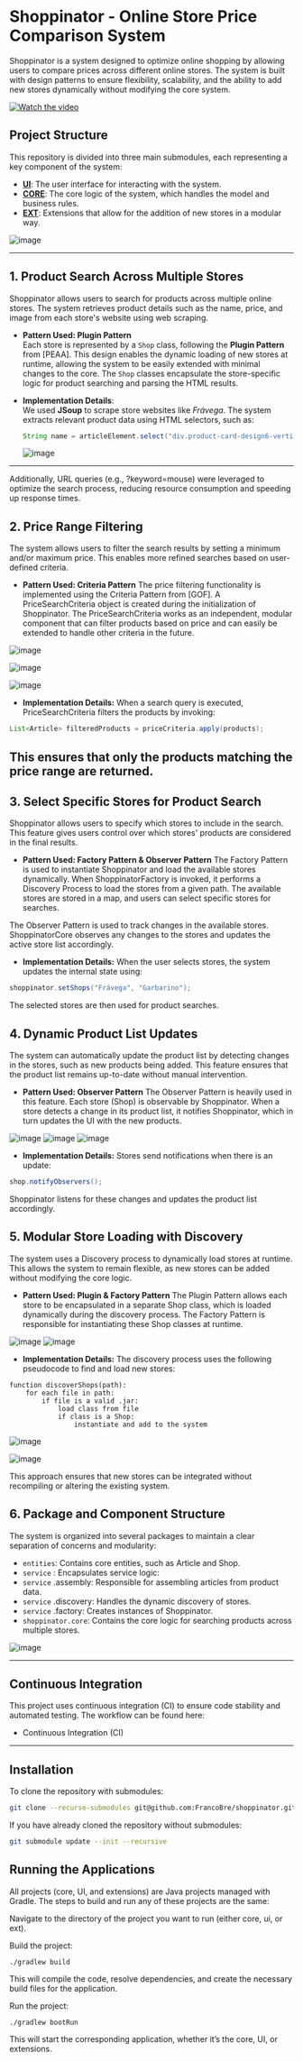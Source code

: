 # Shoppinator - Online Store Price Comparison System

Shoppinator is a system designed to optimize online shopping by allowing users to compare prices across different online stores. The system is built with design patterns to ensure flexibility, scalability, and the ability to add new stores dynamically without modifying the core system.

[![Watch the video](https://github.com/user-attachments/assets/4909285c-3122-4b95-bdf2-dda2fbf52dac)](https://youtu.be/JIL18kWoF9U)

## Project Structure

This repository is divided into three main submodules, each representing a key component of the system:

- **[UI](https://github.com/FrancoBre/pp2-gui/tree/iteracion-1)**: The user interface for interacting with the system.
- **[CORE](https://github.com/maxisandoval37/pp2-core/tree/iteracion-1)**: The core logic of the system, which handles the model and business rules.
- **[EXT](https://github.com/FrancoBre/pp2-ext/tree/stores-scrapers)**: Extensions that allow for the addition of new stores in a modular way.

![image](https://github.com/user-attachments/assets/0b0d71d5-fcc7-4b99-9717-1c8a85f03ed2)

---

## 1. Product Search Across Multiple Stores

Shoppinator allows users to search for products across multiple online stores. The system retrieves product details such as the name, price, and image from each store's website using web scraping.

- **Pattern Used: Plugin Pattern**  
  Each store is represented by a `Shop` class, following the **Plugin Pattern** from [PEAA]. This design enables the dynamic loading of new stores at runtime, allowing the system to be easily extended with minimal changes to the core. The `Shop` classes encapsulate the store-specific logic for product searching and parsing the HTML results.

- **Implementation Details**:  
  We used **JSoup** to scrape store websites like *Frávega*. The system extracts relevant product data using HTML selectors, such as:

  ```java
  String name = articleElement.select("div.product-card-design6-vertical__name").text();
  ```

  ![image](https://github.com/user-attachments/assets/d2f5dce8-cb56-4948-9c0d-a67aff3e4367)


---

Additionally, URL queries (e.g., ?keyword=mouse) were leveraged to optimize the search process, reducing resource consumption and speeding up response times.

## 2. Price Range Filtering
The system allows users to filter the search results by setting a minimum and/or maximum price. This enables more refined searches based on user-defined criteria.

 - **Pattern Used: Criteria Pattern**
The price filtering functionality is implemented using the Criteria Pattern from [GOF]. A PriceSearchCriteria object is created during the initialization of Shoppinator. The PriceSearchCriteria works as an independent, modular component that can filter products based on price and can easily be extended to handle other criteria in the future.

![image](https://github.com/user-attachments/assets/edc06b85-0325-4faa-8592-8b06a1f6d1a6)

![image](https://github.com/user-attachments/assets/5f1f5f8c-91f6-4e77-8f90-b9c574a6a1dc)

![image](https://github.com/user-attachments/assets/4fe42d77-6ba3-42b4-823a-fd7a6ec83068)


 - **Implementation Details:**
When a search query is executed, PriceSearchCriteria filters the products by invoking:

```java
List<Article> filteredProducts = priceCriteria.apply(products);
```

This ensures that only the products matching the price range are returned.
---

## 3. Select Specific Stores for Product Search
Shoppinator allows users to specify which stores to include in the search. This feature gives users control over which stores' products are considered in the final results.

 - **Pattern Used: Factory Pattern & Observer Pattern**
The Factory Pattern is used to instantiate Shoppinator and load the available stores dynamically. When ShoppinatorFactory is invoked, it performs a Discovery Process to load the stores from a given path. The available stores are stored in a map, and users can select specific stores for searches.

The Observer Pattern is used to track changes in the available stores. ShoppinatorCore observes any changes to the stores and updates the active store list accordingly.

 - **Implementation Details:**
When the user selects stores, the system updates the internal state using:

```java
shoppinator.setShops("Frávega", "Garbarino");
```

The selected stores are then used for product searches.

## **4. Dynamic Product List Updates**
The system can automatically update the product list by detecting changes in the stores, such as new products being added. This feature ensures that the product list remains up-to-date without manual intervention.

 - **Pattern Used: Observer Pattern**
The Observer Pattern is heavily used in this feature. Each store (Shop) is observable by Shoppinator. When a store detects a change in its product list, it notifies Shoppinator, which in turn updates the UI with the new products.

![image](https://github.com/user-attachments/assets/38f0f94d-a3ee-4943-9c68-a05661270e75)
![image](https://github.com/user-attachments/assets/62785967-1ade-4446-9fd8-1597ca6d3a0c)
![image](https://github.com/user-attachments/assets/9aab1c8c-06e3-481c-9617-9ca8f62bc85b)


 - **Implementation Details:**
Stores send notifications when there is an update:

```java
shop.notifyObservers();
```

Shoppinator listens for these changes and updates the product list accordingly.

## **5. Modular Store Loading with Discovery**
The system uses a Discovery process to dynamically load stores at runtime. This allows the system to remain flexible, as new stores can be added without modifying the core logic.

 - **Pattern Used: Plugin & Factory Pattern**
The Plugin Pattern allows each store to be encapsulated in a separate Shop class, which is loaded dynamically during the discovery process. The Factory Pattern is responsible for instantiating these Shop classes at runtime.

![image](https://github.com/user-attachments/assets/bded0c77-9009-462e-82a3-249dc17be008)
![image](https://github.com/user-attachments/assets/e4569f19-76bc-4649-9ae4-e10b599b62d0)


 - **Implementation Details:**
The discovery process uses the following pseudocode to find and load new stores:

```plaintext
function discoverShops(path):
    for each file in path:
        if file is a valid .jar:
            load class from file
            if class is a Shop:
                instantiate and add to the system
```

![image](https://github.com/user-attachments/assets/b75ce03e-b601-4624-800a-8784fa8caa69)

![image](https://github.com/user-attachments/assets/b12fd0bf-b866-4cc0-babb-6e0f865cf9fc)


This approach ensures that new stores can be integrated without recompiling or altering the existing system.

## **6. Package and Component Structure**
The system is organized into several packages to maintain a clear separation of concerns and modularity:

 - `entities`: Contains core entities, such as Article and Shop.
 - `service` : Encapsulates service logic:
 - `service` .assembly: Responsible for assembling articles from product data.
 - `service` .discovery: Handles the dynamic discovery of stores.
 - `service` .factory: Creates instances of Shoppinator.
 - `shoppinator.core`: Contains the core logic for searching products across multiple stores.

![image](https://github.com/user-attachments/assets/77618894-5d9a-49c0-b4ab-ad12b6ef9368)

---
## **Continuous Integration**
This project uses continuous integration (CI) to ensure code stability and automated testing. The workflow can be found here:

 - Continuous Integration (CI)


---

## **Installation**
To clone the repository with submodules:

```bash
git clone --recurse-submodules git@github.com:FrancoBre/shoppinator.git
```

If you have already cloned the repository without submodules:

```bash
git submodule update --init --recursive
```

## **Running the Applications**
All projects (core, UI, and extensions) are Java projects managed with Gradle. The steps to build and run any of these projects are the same:

Navigate to the directory of the project you want to run (either core, ui, or ext).

Build the project:

```
./gradlew build
```

This will compile the code, resolve dependencies, and create the necessary build files for the application.

Run the project:
```
./gradlew bootRun
```

This will start the corresponding application, whether it’s the core, UI, or extensions.
